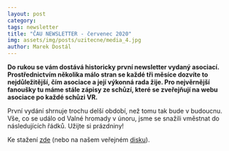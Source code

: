 ```yaml
---
layout: post
category: 
tags: newsletter
title: "ČAU NEWSLETTER - červenec 2020"
img: assets/img/posts/uzitecne/media_4.jpg
author: Marek Dostál
---
```


**Do rukou se vám dostává historicky první newsletter vydaný asociací. Prostřednictvím několika málo stran se každé tři měsíce dozvíte to nejdůležitější, čím asociace a její výkonná rada žije. Pro nejvěrnější fanoušky tu máme stále zápisy ze schůzí, které se zveřejňují na webu asociace po každé schůzi VR.**

První vydání shrnuje trochu delší období, než tomu tak bude v budoucnu. Vše, co se událo od Valné hromady v únoru, jsme se snažili vměstnat do následujících řádků. Užijte si prázdniny!

Ke stažení [zde](https://drive.google.com/u/3/uc?id=12tWtbyVSB3CG0k5sr_u2WWtzP9ROhLGu&export=download) (nebo na našem veřejném [disku](https://drive.google.com/file/d/12tWtbyVSB3CG0k5sr_u2WWtzP9ROhLGu/view)).
